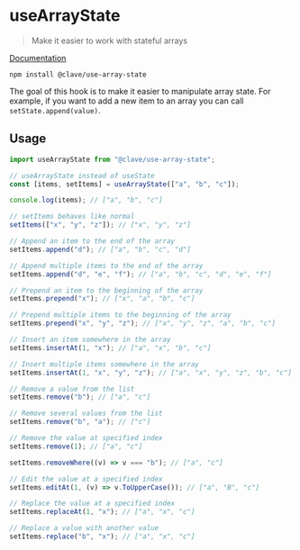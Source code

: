 # useArrayState

> Make it easier to work with stateful arrays

[Documentation](https://claveconsulting.github.io/react-hooks/use-array-state)

```shell
npm install @clave/use-array-state
```

The goal of this hook is to make it easier to manipulate array state. For example, if you want to add a new item to an array you can call `setState.append(value)`.

## Usage

```jsx
import useArrayState from "@clave/use-array-state";

// useArrayState instead of useState
const [items, setItems] = useArrayState(["a", "b", "c"]);

console.log(items); // ["a", "b", "c"]

// setItems behaves like normal
setItems(["x", "y", "z"]); // ["x", "y", "z"]

// Append an item to the end of the array
setItems.append("d"); // ["a", "b", "c", "d"]

// Append multiple items to the end of the array
setItems.append("d", "e", "f"); // ["a", "b", "c", "d", "e", "f"]

// Prepend an item to the beginning of the array
setItems.prepend("x"); // ["x", "a", "b", "c"]

// Prepend multiple items to the beginning of the array
setItems.prepend("x", "y", "z"); // ["x", "y", "z", "a", "b", "c"]

// Insert an item somewhere in the array
setItems.insertAt(1, "x"); // ["a", "x", "b", "c"]

// Insert multiple items somewhere in the array
setItems.insertAt(1, "x", "y", "z"); // ["a", "x", "y", "z", "b", "c"]

// Remove a value from the list
setItems.remove("b"); // ["a", "c"]

// Remove several values from the list
setItems.remove("b", "a"); // ["c"]

// Remove the value at specified index
setItems.remove(1); // ["a", "c"]

setItems.removeWhere((v) => v === "b"); // ["a", "c"]

// Edit the value at a specified index
setItems.editAt(1, (v) => v.ToUpperCase()); // ["a", "B", "c"]

// Replace the value at a specified index
setItems.replaceAt(1, "x"); // ["a", "x", "c"]

// Replace a value with another value
setItems.replace("b", "x"); // ["a", "x", "c"]
```
